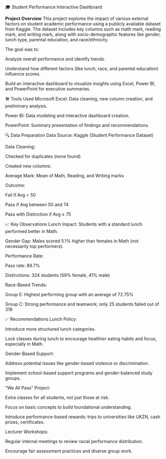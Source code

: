 🎓 Student Performance Interactive Dashboard

**Project Overview**
This project explores the impact of various external factors on student academic performance using a publicly available dataset from Kaggle. The dataset includes key columns such as math mark, reading mark, and writing mark, along with socio-demographic features like gender, lunch type, parental education, and race/ethnicity.

The goal was to:

Analyze overall performance and identify trends.

Understand how different factors (like lunch, race, and parental education) influence scores.

Build an interactive dashboard to visualize insights using Excel, Power BI, and PowerPoint for executive summaries.

🛠 Tools Used
Microsoft Excel: Data cleaning, new column creation, and preliminary analysis.

Power BI: Data modeling and interactive dashboard creation.

PowerPoint: Summary presentation of findings and recommendations.

🔍 Data Preparation
Data Source: Kaggle (Student Performance Dataset)

Data Cleaning:

Checked for duplicates (none found)

Created new columns:

Average Mark: Mean of Math, Reading, and Writing marks

Outcome:

Fail if Avg < 50

Pass if Avg between 50 and 74

Pass with Distinction if Avg ≥ 75

📈 Key Observations
Lunch Impact: Students with a standard lunch performed better in Math.

Gender Gap: Males scored 5.1% higher than females in Math (not necessarily top performers).

Performance Rate:

Pass rate: 89.7%

Distinctions: 324 students (59% female, 41% male)

Race-Based Trends:

Group E: Highest performing group with an average of 72.75%

Group C: Strong performance and teamwork; only 25 students failed out of 319

✅ Recommendations
Lunch Policy:

Introduce more structured lunch categories.

Lock classes during lunch to encourage healthier eating habits and focus, especially in Math.

Gender-Based Support:

Address potential issues like gender-based violence or discrimination.

Implement school-based support programs and gender-balanced study groups.

"We All Pass" Project:

Extra classes for all students, not just those at risk.

Focus on basic concepts to build foundational understanding.

Introduce performance-based rewards: trips to universities like UKZN, cash prizes, certificates.

Lecturer Workshops:

Regular internal meetings to review racial performance distribution.

Encourage fair assessment practices and diverse group work.

